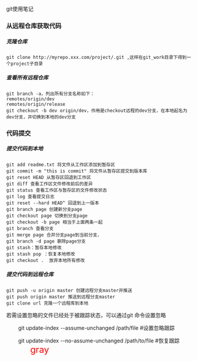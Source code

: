 git使用笔记

###  从远程仓库获取代码
##### 克隆仓库
```
git clone http://myrepo.xxx.com/project/.git ,这样在git_work目录下得到一个project子目录
```

##### 查看所有远程仓库
```
git branch -a，列出所有分支名称如下：
remotes/origin/dev
remotes/origin/release
git checkout -b dev origin/dev，作用是checkout远程的dev分支，在本地起名为dev分支，并切换到本地的dev分支
```

###  代码提交
#####  提交代码到本地
```
git add readme.txt 将文件从工作区添加到暂存区
git commit -m "this is commit" 将文件从暂存区提交到版本库
git reset HEAD 从暂存区回退到工作区
git diff 查看工作区文件修改前后的差异
git status 查看工作区与暂存区的文件修改状态
git log 查看提交日志
git reset --hard HEAD^ 回退到上一版本
git branch page 创建新分支page
git checkout page 切换到分支page
git checkout -b page 相当于上面两条一起
git branch 查看分支
git merge page 合并分支page到当前分支，
git branch -d page 删除page分支
git stash：暂存本地修改
git stash pop ：恢复本地修改
git checkout .  放弃本地所有修改

```
#####  提交代码到远程仓库
```
git push -u origin master 创建远程分支master并推送
git push origin master 推送到远程分支master
git clone url 克隆一个远程库到本地
```

若需设置忽略的文件已经处于被跟踪状态，可以通过git 命令设置忽略

　　 git update-index --assume-unchanged /path/file #设置忽略跟踪

　　 git update-index --no-assume-unchanged /path/to/file  #恢复跟踪
　　 
　　 <font color=red size=5>gray</font>


